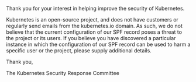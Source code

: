 Thank you for your interest in helping improve the security of Kubernetes.

Kubernetes is an open-source project, and does not have customers or regularly send emails from the kubernetes.io domain. As such, we do not believe that the current configuration of our SPF record poses a threat to the project or its users. If you believe you have discovered a particular instance in which the configuration of our SPF record can be used to harm a specific user or the project, please supply additional details.

Thank you,

The Kubernetes Security Response Committee
